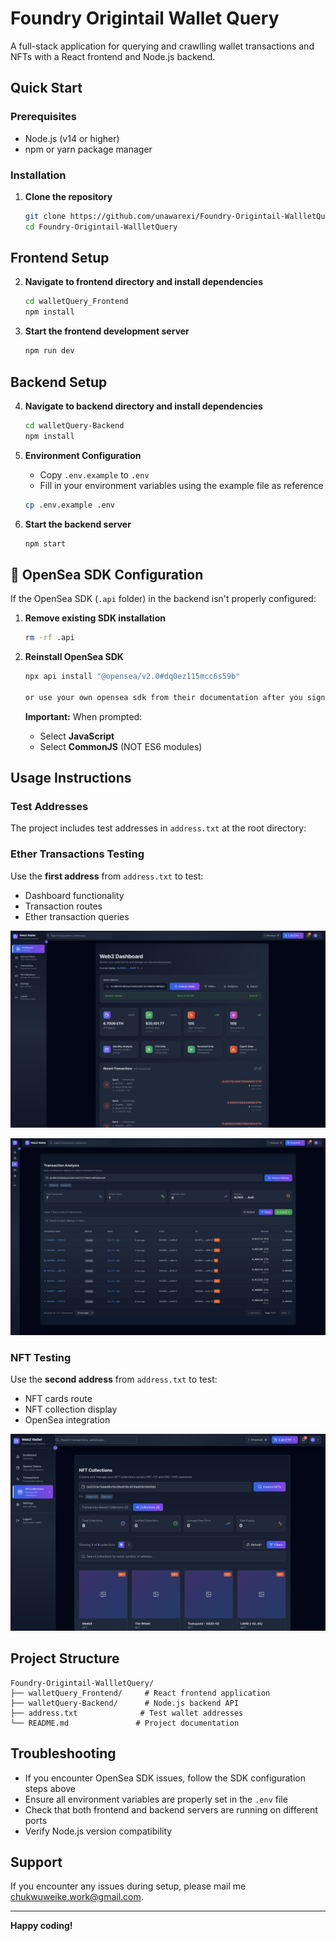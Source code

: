 # Foundry Origintail Wallet Query

A full-stack application for querying and crawlling wallet transactions and NFTs with a React frontend and Node.js backend.

## Quick Start

### Prerequisites
- Node.js (v14 or higher)
- npm or yarn package manager

### Installation

1. **Clone the repository**
   ```bash
   git clone https://github.com/unawarexi/Foundry-Origintail-WallletQuery.git
   cd Foundry-Origintail-WallletQuery
   ```

## Frontend Setup

2. **Navigate to frontend directory and install dependencies**
   ```bash
   cd walletQuery_Frontend
   npm install
   ```

3. **Start the frontend development server**
   ```bash
   npm run dev
   ```

## Backend Setup

4. **Navigate to backend directory and install dependencies**
   ```bash
   cd walletQuery-Backend
   npm install
   ```

5. **Environment Configuration**
   - Copy `.env.example` to `.env`
   - Fill in your environment variables using the example file as reference
   ```bash
   cp .env.example .env
   ```

6. **Start the backend server**
   ```bash
   npm start
   ```

## 🔌 OpenSea SDK Configuration

If the OpenSea SDK (`.api` folder) in the backend isn't properly configured:

1. **Remove existing SDK installation**
   ```bash
   rm -rf .api
   ```

2. **Reinstall OpenSea SDK**
   ```bash
   npx api install "@opensea/v2.0#dq0ez115mcc6s59b"

   or use your own opensea sdk from their documentation after you signup
   ```
   
   **Important:** When prompted:
   - Select **JavaScript**
   - Select **CommonJS** (NOT ES6 modules)

## Usage Instructions

### Test Addresses

The project includes test addresses in `address.txt` at the root directory:

### Ether Transactions Testing
Use the **first address** from `address.txt` to test:
- Dashboard functionality
- Transaction routes
- Ether transaction queries

![Dashboard Screenshot](./pictures/dashboard.png)

![Transactions View](./pictures/transactions.png)

### NFT Testing  
Use the **second address** from `address.txt` to test:
- NFT cards route
- NFT collection display
- OpenSea integration

![NFT Cards View](./pictures/nfts.png)

## Project Structure

```
Foundry-Origintail-WallletQuery/
├── walletQuery_Frontend/     # React frontend application
├── walletQuery-Backend/      # Node.js backend API
├── address.txt              # Test wallet addresses
└── README.md               # Project documentation
```

## Troubleshooting

- If you encounter OpenSea SDK issues, follow the SDK configuration steps above
- Ensure all environment variables are properly set in the `.env` file
- Check that both frontend and backend servers are running on different ports
- Verify Node.js version compatibility

## Support

If you encounter any issues during setup, please mail me chukwuweike.work@gmail.com.

---

**Happy coding!**